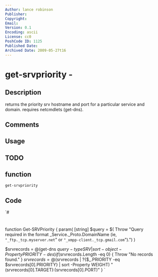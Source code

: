 ```yaml
---
Author: lance robinson
Publisher: 
Copyright: 
Email: 
Version: 0.1
Encoding: ascii
License: cc0
PoshCode ID: 1125
Published Date: 
Archived Date: 2009-05-27t16
---
```


# get-srvpriority - 

## Description

returns the priority srv hostname and port for a particular service and domain.  requires netcmdlets (get-dns).

## Comments



## Usage



## TODO



## function

`get-srvpriority`

## Code

`#
 #
 function Get-SRVPriority {
 param( [string] $query = $( Throw "Query required in the format _Service._Proto.DomainName (ie, `"_ftp._tcp.myserver.net`" or `"_xmpp-client._tcp.gmail.com`").") )
 	
   $srvrecords = @(get-dns $query -type SRV | sort-object -Property PRIORITY -des)
   if ($srvrecords.Length -eq 0) { Throw "No records found." }
   $srvrecords = @($srvrecords | ?{$_.PRIORITY -eq $srvrecords[0].PRIORITY} | sort -Property WEIGHT)
   "$($srvrecords[0].TARGET):$($srvrecords[0].PORT)"
 }
`

